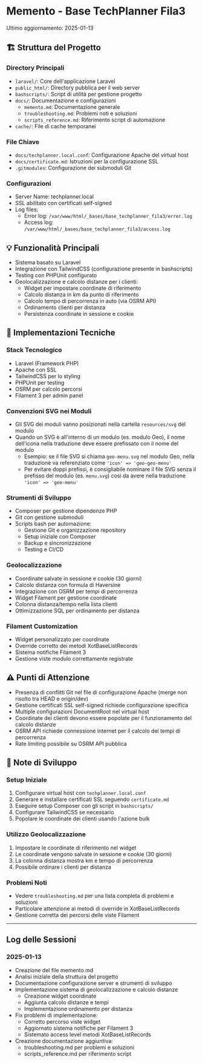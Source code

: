 # Memento - Base TechPlanner Fila3

Ultimo aggiornamento: 2025-01-13

## 🏗 Struttura del Progetto

### Directory Principali
- `laravel/`: Core dell'applicazione Laravel
- `public_html/`: Directory pubblica per il web server
- `bashscripts/`: Script di utilità per gestione progetto
- `docs/`: Documentazione e configurazioni
  - `memento.md`: Documentazione generale
  - `troubleshooting.md`: Problemi noti e soluzioni
  - `scripts_reference.md`: Riferimento script di automazione
- `cache/`: File di cache temporanei

### File Chiave
- `docs/techplanner.local.conf`: Configurazione Apache del virtual host
- `docs/certificate.md`: Istruzioni per la configurazione SSL
- `.gitmodules`: Configurazione dei submoduli Git

### Configurazioni
- Server Name: techplanner.local
- SSL abilitato con certificati self-signed
- Log files:
  - Error log: `/var/www/html/_bases/base_techplanner_fila3/error.log`
  - Access log: `/var/www/html/_bases/base_techplanner_fila3/access.log`

## 💡 Funzionalità Principali
- Sistema basato su Laravel
- Integrazione con TailwindCSS (configurazione presente in bashscripts)
- Testing con PHPUnit configurato
- Geolocalizzazione e calcolo distanze per i clienti:
  - Widget per impostare coordinate di riferimento
  - Calcolo distanza in km da punto di riferimento
  - Calcolo tempo di percorrenza in auto (via OSRM API)
  - Ordinamento clienti per distanza
  - Persistenza coordinate in sessione e cookie

## 🔧 Implementazioni Tecniche
### Stack Tecnologico
- Laravel (Framework PHP)
- Apache con SSL
- TailwindCSS per lo styling
- PHPUnit per testing
- OSRM per calcolo percorsi
- Filament 3 per admin panel

### Convenzioni SVG nei Moduli
- Gli SVG dei moduli vanno posizionati nella cartella `resources/svg` del modulo
- Quando un SVG è all'interno di un modulo (es. modulo Geo), il nome dell'icona nella traduzione deve essere prefissato con il nome del modulo
  - Esempio: se il file SVG si chiama `geo-menu.svg` nel modulo Geo, nella traduzione va referenziato come `'icon' => 'geo-geo-menu'`
  - Per evitare doppi prefissi, è consigliabile nominare il file SVG senza il prefisso del modulo (es. `menu.svg`) così da avere nella traduzione `'icon' => 'geo-menu'`

### Strumenti di Sviluppo
- Composer per gestione dipendenze PHP
- Git con gestione submoduli
- Scripts bash per automazione:
  - Gestione Git e organizzazione repository
  - Setup iniziale con Composer
  - Backup e sincronizzazione
  - Testing e CI/CD

### Geolocalizzazione
- Coordinate salvate in sessione e cookie (30 giorni)
- Calcolo distanza con formula di Haversine
- Integrazione con OSRM per tempi di percorrenza
- Widget Filament per gestione coordinate
- Colonna distanza/tempo nella lista clienti
- Ottimizzazione SQL per ordinamento per distanza

### Filament Customization
- Widget personalizzato per coordinate
- Override corretto dei metodi XotBaseListRecords
- Sistema notifiche Filament 3
- Gestione viste modulo correttamente registrate

## ⚠️ Punti di Attenzione
- Presenza di conflitti Git nel file di configurazione Apache (merge non risolto tra HEAD e origin/dev)
- Gestione certificati SSL self-signed richiede configurazione specifica
- Multiple configurazioni DocumentRoot nel virtual host
- Coordinate dei clienti devono essere popolate per il funzionamento del calcolo distanze
- OSRM API richiede connessione internet per il calcolo dei tempi di percorrenza
- Rate limiting possibile su OSRM API pubblica

## 📝 Note di Sviluppo
### Setup Iniziale
1. Configurare virtual host con `techplanner.local.conf`
2. Generare e installare certificati SSL seguendo `certificate.md`
3. Eseguire setup Composer con gli script in `bashscripts/`
4. Configurare TailwindCSS se necessario
5. Popolare le coordinate dei clienti usando l'azione bulk

### Utilizzo Geolocalizzazione
1. Impostare le coordinate di riferimento nel widget
2. Le coordinate vengono salvate in sessione e cookie (30 giorni)
3. La colonna distanza mostra km e tempo di percorrenza
4. Possibile ordinare i clienti per distanza

### Problemi Noti
- Vedere `troubleshooting.md` per una lista completa di problemi e soluzioni
- Particolare attenzione ai metodi di override in XotBaseListRecords
- Gestione corretta dei percorsi delle viste Filament

---
## Log delle Sessioni

### 2025-01-13
- Creazione del file memento.md
- Analisi iniziale della struttura del progetto
- Documentazione configurazione server e strumenti di sviluppo
- Implementazione sistema di geolocalizzazione e calcolo distanze
  - Creazione widget coordinate
  - Aggiunta calcolo distanze e tempi
  - Implementazione ordinamento per distanza
- Fix problemi di implementazione:
  - Corretto percorso viste widget
  - Aggiornato sistema notifiche per Filament 3
  - Sistemato access level metodi XotBaseListRecords
- Creazione documentazione aggiuntiva:
  - troubleshooting.md per problemi e soluzioni
  - scripts_reference.md per riferimento script